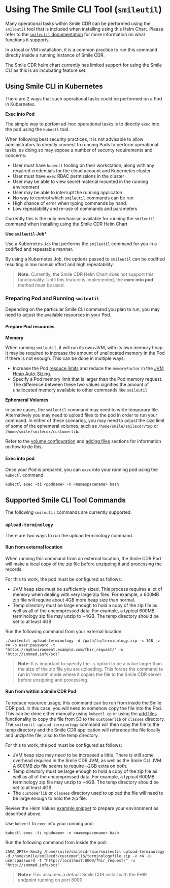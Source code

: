 # Using The Smile CLI Tool (`smileutil`)

Many operational tasks within Smile CDR can be performed using the `smileutil` tool that is included when installing using this Helm Chart. Please refer to the [`smileutil` documentation](https://smilecdr.com/docs/smileutil/introduction.html) for more information on what functions it supports.

In a local or VM installation, it is a common practice to run this command directly inside a running instance of Smile CDR.

The Smile CDR helm chart currently has limited support for using the Smile CLI as this is an incubating feature set.

## Using Smile CLI in Kubernetes
There are 2 ways that such operational tasks could be performed on a Pod in Kubernetes.

**Exec into Pod**

The simple way to perfom ad-hoc operational tasks is to directly `exec` into the pod using the `kubectl` tool.

When following best security practices, it is not advisable to allow administrators to directly connect to running Pods to perform operational tasks, as doing so may expose a number of security requirements and concerns:

* User must have `kubectl` tooling on their workstation, along with any required credentials for the cloud account and Kubernetes cluster.
* User must have `exec` RBAC permissions in the cluster
* User may be able to view secret material mounted in the running environment
* User may be able to interrupt the running applicaton
* No way to control which `smileutil` commands can be run
* High chance of error when typing commands by hand.
* Low repeatability and re-use of commands and parameters

Currently this is the only mechanism available for running the `smileutil` command when installing using the Smile CDR Helm Chart

**Use `smileutil` Job***

Use a Kubernetes `Job` that performs the `smileutil` command for you in a codified and repeatable manner.

By using a Kubernetes Job, the options passed to `smileutil` can be codified resulting in low manual effort and high repeatability.

>**Note:** Currently, the Smile CDR Helm Chart does not support this functionality. Until this feature is implemented, the **exec into pod** method must be used.

### Preparing Pod and Running `smileutil`

Depending on the particular Smile CLI command you plan to run, you may need to adjust the available resources in your Pod.

#### Prepare Pod resources

**Memory**

When running `smileutil`, it will run its own JVM, with its own memory heap. It may be required to increase the amount of unallocated memory in the Pod if there is not enough. This can be done in multiple ways:

* Increase the Pod [resouce limits](../resources.md) and reduce the `memoryFactor` in the [JVM Heap Auto-Sizing](../resources.md#jvm-heap-auto-sizing).
* Specify a Pod memory limit that is larger than the Pod memory request. The difference between these two values signifies the amount of unallocated memory available to other commands like `smileutil`

**Ephemeral Volumes**

In some cases, the `smileutil` command may need to write temporary file. Alternatively you may need to upload files to the pod in order to run your command. In either of these scenarios, you may need to adjust the size limit of some of the ephemeral volumes, such as `/home/smile/smilecdr/tmp` or `/home/smile/smilecdr/customerlib`.

Refer to the [volume configuration](../storage/volumeConfig.md) and [adding files](../storage/files.md) sections for information on how to do this.

#### Exec into pod

Once your Pod is prepared, you can `exec` into your running pod using the `kubectl` command:

```
kubectl exec -ti <podname> -n <namespacename> bash
```

## Supported Smile CLI Tool Commands

The following `smileutil` commands are currently supported.

### `upload-terminology`

There are two ways to run the upload terminology command.

#### Run from external location
When running this command from an external location, the Smile CDR Pod will make a local copy of the zip file before unzipping it and processing the records.

For this to work, the pod must be configured as follows:
* JVM heap size must be sufficiently sized. This process requires a lot of memory when dealing with very large zip files. For example, a 600MB zip file will require about 4GB more heap size than normal.
* Temp directory must be large enough to hold a copy of the zip file as well as all of the uncompressed data. For example, a typical 600MB terminology zip file may unzip to ~4GB. The temp directory should be set to at least 4GB

Run the following command from your external location:
```
./smileutil upload-terminology -d /path/to/terminology.zip -s 1GB -v r4 -b user:password -t "https://myEnvironment.example.com/fhir_request/" -u "http://snomed.info/sct"
```
>**Note:** It is important to specify the `-s` option to be a value larger than the size of the zip file you are uploading. This forces the command to run in 'remote' mode where it copies the file to the Smile CDR server before unzipping and processing.

#### Run from within a Smile CDR Pod
To reduce resource usage, this command can be run from inside the Smile CDR pod. In this case, you will need to somehow copy the file into the Pod. This can be done either manually using `kubectl cp` or using the [add files](../storage/files.md) functionality to copy the file from S3 to the `customerlib` or `classes` directory. The `smileutil upload-terminology` command will then copy the file to the temp directory and the Smile CDR application will reference the file locally and unzip the file, also to the temp directory.

For this to work, the pod must be configured as follows:
* JVM heap size may need to be increased a little. There is still some overhead required in the Smile CDR JVM, as well as the Smile CLI JVM. A 600MB zip file seems to require ~2GB extra on both.
* Temp directory must be large enough to hold a copy of the zip file as well as all of the uncompressed data. For example, a typical 600MB terminology zip file may unzip to ~4GB. The temp directory should be set to at least 4GB
* The `customerlib` or `classes` directory used to upload the file will need to be large enough to hold the zip file.

Review the Helm Values [example snippet](https://gitlab.com/smilecdr-public/smile-dh-helm-charts/-/tree/main/examples/helm/values-snippets/smileutil-upload-terminology.yaml) to prepare your environment as described above.

Use `kubectl` to `exec` into your running pod:
```
kubectl exec -ti <podname> -n <namespacename> bash
```

Run the following command from inside the pod:
```
JAVA_OPTS=-Xmx2g /home/smile/smilecdr/bin/smileutil upload-terminology -d /home/smile/smilecdr/customerlib/terminologyfile.zip -v r4 -b user:password -t "http://localhost:8000/fhir_request/" -u "http://snomed.info/sct"
```
>**Note>** This assumes a default Smile CDR install with the FHIR endpoint running on port 8000